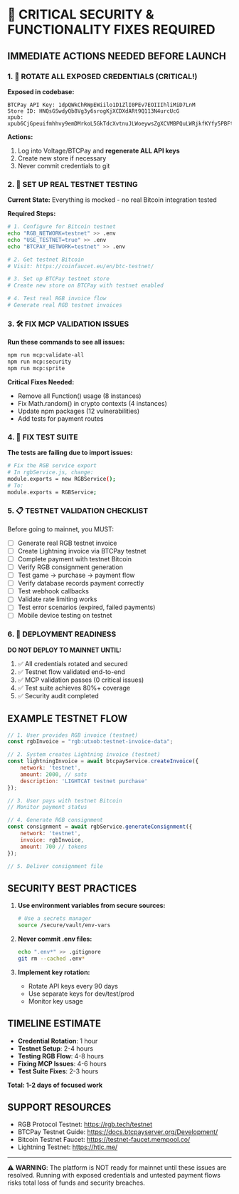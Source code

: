 # 🚨 CRITICAL SECURITY & FUNCTIONALITY FIXES REQUIRED

## IMMEDIATE ACTIONS NEEDED BEFORE LAUNCH

### 1. 🔐 ROTATE ALL EXPOSED CREDENTIALS (CRITICAL!)

**Exposed in codebase:**
```
BTCPay API Key: 1dpQWkChRWpEWiilo1D1ZlI0PEv7EOIIIhliMiD7LnM
Store ID: HNQsGSwdyQb8Vg3y6srogKjXCDXdARt9Q113N4urcUcG
xpub: xpub6CjGpeuifmhhvy9emDMrkoL5GkTdcXvtnuJLWoeywsZgXCVMBPQuLWRjkfKYfy5PBFt7umMushrbNCL8A6B1PwAyPeHhT8JUZsYL9ZU6XN1
```

**Actions:**
1. Log into Voltage/BTCPay and **regenerate ALL API keys**
2. Create new store if necessary
3. Never commit credentials to git

### 2. 🧪 SET UP REAL TESTNET TESTING

**Current State:** Everything is mocked - no real Bitcoin integration tested

**Required Steps:**
```bash
# 1. Configure for Bitcoin testnet
echo "RGB_NETWORK=testnet" >> .env
echo "USE_TESTNET=true" >> .env
echo "BTCPAY_NETWORK=testnet" >> .env

# 2. Get testnet Bitcoin
# Visit: https://coinfaucet.eu/en/btc-testnet/

# 3. Set up BTCPay testnet store
# Create new store on BTCPay with testnet enabled

# 4. Test real RGB invoice flow
# Generate real RGB testnet invoices
```

### 3. 🛠️ FIX MCP VALIDATION ISSUES

**Run these commands to see all issues:**
```bash
npm run mcp:validate-all
npm run mcp:security
npm run mcp:sprite
```

**Critical Fixes Needed:**
- Remove all Function() usage (8 instances)
- Fix Math.random() in crypto contexts (4 instances)
- Update npm packages (12 vulnerabilities)
- Add tests for payment routes

### 4. 🔧 FIX TEST SUITE

**The tests are failing due to import issues:**
```bash
# Fix the RGB service export
# In rgbService.js, change:
module.exports = new RGBService();
# To:
module.exports = RGBService;
```

### 5. 📋 TESTNET VALIDATION CHECKLIST

Before going to mainnet, you MUST:

- [ ] Generate real RGB testnet invoice
- [ ] Create Lightning invoice via BTCPay testnet
- [ ] Complete payment with testnet Bitcoin
- [ ] Verify RGB consignment generation
- [ ] Test game → purchase → payment flow
- [ ] Verify database records payment correctly
- [ ] Test webhook callbacks
- [ ] Validate rate limiting works
- [ ] Test error scenarios (expired, failed payments)
- [ ] Mobile device testing on testnet

### 6. 🚀 DEPLOYMENT READINESS

**DO NOT DEPLOY TO MAINNET UNTIL:**
1. ✅ All credentials rotated and secured
2. ✅ Testnet flow validated end-to-end
3. ✅ MCP validation passes (0 critical issues)
4. ✅ Test suite achieves 80%+ coverage
5. ✅ Security audit completed

## EXAMPLE TESTNET FLOW

```javascript
// 1. User provides RGB invoice (testnet)
const rgbInvoice = "rgb:utxob:testnet-invoice-data";

// 2. System creates Lightning invoice (testnet)
const lightningInvoice = await btcpayService.createInvoice({
    network: 'testnet',
    amount: 2000, // sats
    description: 'LIGHTCAT testnet purchase'
});

// 3. User pays with testnet Bitcoin
// Monitor payment status

// 4. Generate RGB consignment
const consignment = await rgbService.generateConsignment({
    network: 'testnet',
    invoice: rgbInvoice,
    amount: 700 // tokens
});

// 5. Deliver consignment file
```

## SECURITY BEST PRACTICES

1. **Use environment variables from secure sources:**
   ```bash
   # Use a secrets manager
   source /secure/vault/env-vars
   ```

2. **Never commit .env files:**
   ```bash
   echo ".env*" >> .gitignore
   git rm --cached .env*
   ```

3. **Implement key rotation:**
   - Rotate API keys every 90 days
   - Use separate keys for dev/test/prod
   - Monitor key usage

## TIMELINE ESTIMATE

- **Credential Rotation**: 1 hour
- **Testnet Setup**: 2-4 hours
- **Testing RGB Flow**: 4-8 hours
- **Fixing MCP Issues**: 4-6 hours
- **Test Suite Fixes**: 2-3 hours

**Total: 1-2 days of focused work**

## SUPPORT RESOURCES

- RGB Protocol Testnet: https://rgb.tech/testnet
- BTCPay Testnet Guide: https://docs.btcpayserver.org/Development/
- Bitcoin Testnet Faucet: https://testnet-faucet.mempool.co/
- Lightning Testnet: https://htlc.me/

---

⚠️ **WARNING**: The platform is NOT ready for mainnet until these issues are resolved. Running with exposed credentials and untested payment flows risks total loss of funds and security breaches.